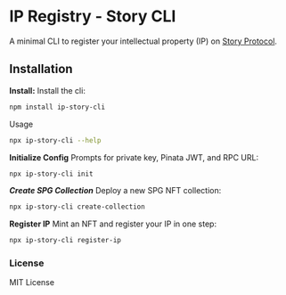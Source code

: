 # IP Registry - Story CLI

A minimal CLI to register your intellectual property (IP) on [Story Protocol](https://www.story.foundation/).

## Installation

**Install:** Install the cli:
```bash
npm install ip-story-cli
```

Usage
```bash
npx ip-story-cli --help
```

**Initialize Config**
Prompts for private key, Pinata JWT, and RPC URL:

```bash
npx ip-story-cli init
```

***Create SPG Collection***
Deploy a new SPG NFT collection:

```bash
npx ip-story-cli create-collection
```

**Register IP**
Mint an NFT and register your IP in one step:

```bash
npx ip-story-cli register-ip
```

### License
MIT License